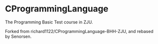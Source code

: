 CProgrammingLanguage
====================

The Programming Basic Test course in ZJU.

Forked from richard1122/CProgrammingLanguage-BHH-ZJU, and rebased by Senorsen.


